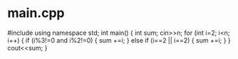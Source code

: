 # main.cpp

#include <iostream>
using namespace std;
int main()
{
int sum;
  cin>>n;
for (int i=2; i<n; i++)
  {
  if (i%3!=0 and i%2!=0)
    {
      sum +=i;
     }
  else if (i==2 || i==2)
    {
      sum +=i;
     }
   }
 cout<<sum;
 }
  
